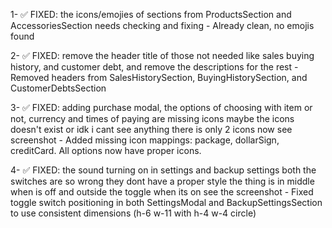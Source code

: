 
1- ✅ FIXED: the icons/emojies of sections from ProductsSection and AccessoriesSection needs checking and fixing - Already clean, no emojis found

2- ✅ FIXED: remove the header title of those not needed like sales buying history, and customer debt, and remove the descriptions for the rest - Removed headers from SalesHistorySection, BuyingHistorySection, and CustomerDebtsSection

3- ✅ FIXED: adding purchase modal, the options of choosing with item or not, currency and times of paying are missing icons maybe the icons doesn't exist or idk i cant see anything there is only 2 icons now see screenshot - Added missing icon mappings: package, dollarSign, creditCard. All options now have proper icons.

4- ✅ FIXED: the sound turning on in settings and backup settings both the switches are so wrong they dont have a proper style the thing is in middle when is off and outside the toggle when its on see the screenshot - Fixed toggle switch positioning in both SettingsModal and BackupSettingsSection to use consistent dimensions (h-6 w-11 with h-4 w-4 circle) 
